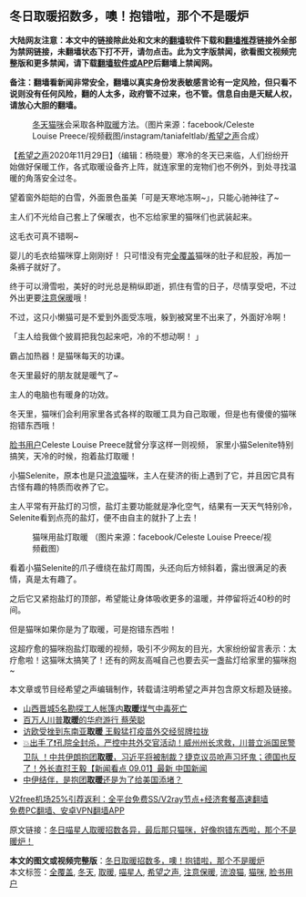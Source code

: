  <h2>冬日取暖招数多，噢！抱错啦，那个不是暖炉</h2> <p class="notice"><b>大陆网友注意：本文中的链接除此处和文末的<a href="https://github.com/bannedbook/fanqiang" >翻墙</a>软件下载和<a href="https://github.com/killgcd/justmysocks/blob/master/README.md">翻墙推荐</a>链接外全部为禁网链接，未翻墙状态下打不开，请勿点击。此为文字版禁闻，欲看图文视频完整版和更多禁闻，请下载<a href="https://github.com/bannedbook/fanqiang">翻墙软件或APP</a>后翻墙上禁闻网。</p><p>备注：翻墙看新闻非常安全，翻墙以真实身份发表敏感言论有一定风险，但只看不说则没有任何风险，翻的人太多，政府管不过来，也不管。信息自由是天赋人权，请放心大胆的翻墙。</b></p>  <div class="entry"> <figure><figcaption><a href="https://www.bannedbook.org/bnews/tag/%E5%86%AC%E5%A4%A9/" class="st_tag internal_tag" rel="tag" title="标签 冬天 下的日志">冬天</a><a href="https://www.bannedbook.org/bnews/tag/%e7%8c%ab%e5%92%aa/" class="st_tag internal_tag" rel="tag" title="标签 猫咪 下的日志">猫咪</a>会采取各种<a href="https://www.bannedbook.org/bnews/tag/%E5%8F%96%E6%9A%96/" class="st_tag internal_tag" rel="tag" title="标签 取暖 下的日志">取暖</a>方法。（图片来源：facebook/Celeste Louise Preece/视频截图/instagram/taniafeltlab/<a href="https://www.bannedbook.org/bnews/tag/%e5%b8%8c%e6%9c%9b%e4%b9%8b%e5%a3%b0/" class="st_tag internal_tag" rel="tag" title="标签 希望之声 下的日志">希望之声</a>合成）</figcaption></figure> <p>【<span class='wp_keywordlink_affiliate'><a href="https://www.soundofhope.org" title="希望之声" target="_blank">希望之声</a></span>2020年11月29日】（编辑：杨晓曼）寒冷的冬天已来临，人们纷纷开始做好保暖工作，各式取暖设备齐上阵，就连家里的宠物们也不例外，到处寻找温暖的角落安全过冬。</p> <p>望着窗外皑皑的白雪，外面景色虽美「可是天寒地冻啊~」，只能心驰神往了~</p> <p></p> <p>主人们不光给自己套上了保暖衣，也不忘给家里的猫咪们也武装起来。</p> <p>这毛衣可真不错啊~</p> <p></p> <p>婴儿的毛衣给猫咪穿上刚刚好！ 只可惜没有完<a href="https://www.bannedbook.org/bnews/tag/%E5%85%A8%E8%A6%86%E7%9B%96/" class="st_tag internal_tag" rel="tag" title="标签 全覆盖 下的日志">全覆盖</a>猫咪的肚子和屁股，再加一条裤子就好了。</p>  <p></p> <p>终于可以滑雪啦，美好的时光总是稍纵即逝，抓住有雪的日子，尽情享受吧，不过外出更要<a href="https://www.bannedbook.org/bnews/tag/%E6%B3%A8%E6%84%8F%E4%BF%9D%E6%9A%96/" class="st_tag internal_tag" rel="tag" title="标签 注意保暖 下的日志">注意保暖</a>哦！</p> <p></p> <p>不过，这只小懒猫可是不爱到外面受冻哦，躲到被窝里不出来了，外面好冷啊！</p> <p></p> <p>「主人给我做个披肩把我包起来吧，冷的不想动啊！ 」</p> <p>霸占加热器！是猫咪每天的功课。</p>  <p></p> <p>冬天里最好的朋友就是暖气了~</p> <p>主人的电脑也有暖身的功效。</p> <p>冬天里，猫咪们会利用家里各式各样的取暖工具为自己取暖，但是也有傻傻的猫咪抱错东西哦！</p> <p><a href="https://www.bannedbook.org/bnews/tag/%E8%84%B8%E4%B9%A6%E7%94%A8%E6%88%B7/" class="st_tag internal_tag" rel="tag" title="标签 脸书用户 下的日志">脸书用户</a>Celeste Louise Preece就曾分享这样一则视频， 家里小猫Selenite特别搞笑，天冷的时候，抱着盐灯取暖！</p> <p>小猫Selenite，原本也是只<a href="https://www.bannedbook.org/bnews/tag/%E6%B5%81%E6%B5%AA%E7%8C%AB/" class="st_tag internal_tag" rel="tag" title="标签 流浪猫 下的日志">流浪猫</a>咪，主人在斐济的街上遇到了它，并且因它具有古怪有趣的特质而收养了它。</p> <p>主人平常有开盐灯的习惯，盐灯主要功能就是净化空气，结果有一天天气特别冷，Selenite看到点亮的盐灯，便不由自主的就扑了上去！</p>  <figure><figcaption> 猫咪用盐灯取暖 （图片来源：facebook/Celeste Louise Preece/视频截图）</figcaption></figure> <p>看着小猫Selenite的爪子缠绕在盐灯周围，头还向后方倾斜着，露出很满足的表情，真是太有趣了。</p> <p>之后它又紧抱盐灯的顶部，希望能让身体吸收更多的温暖，并停留将近40秒的时间。</p> <p>但是猫咪如果你是为了取暖，可是抱错东西啦！</p> <p>这超疗愈的猫咪抱盐灯取暖的视频，吸引不少网友的目光，大家纷纷留言表示：太疗愈啦！这猫咪太搞笑了！还有的网友高喊自己也要去买一盏盐灯给家里的猫咪抱~</p> <p></p> <p>本文章或节目经希望之声编辑制作，转载请注明希望之声并包含原文标题及链接。</p> <ul class='op-related-articles' title='相关阅读'> <li><a href='https://www.bannedbook.org/bnews/baitai/20201126/1437458.html' target='_blank'>山西晋城5名勘探工人帐篷内<b>取暖</b>煤气中毒死亡</a></li> <li><a href='https://www.bannedbook.org/bnews/taiwannews/20201116/1431796.html' target='_blank'>百万人川普<b>取暖</b>的华府游行 蔡荣聪</a></li> <li><a href='https://www.bannedbook.org/bnews/cbnews/20201016/1414792.html' target='_blank'>访欧受挫到东南亚<b>取暖</b> 王毅猛打疫苗外交经贸牌拉拢</a></li> <li><a href='https://www.bannedbook.org/bnews/bannedvideo/20200903/1390142.html' target='_blank'>💥出手了❗️孔院全封杀，严控中共外交官活动！威州州长求救，川普立派国民警卫队 ！中共伊朗抱团<b>取暖</b>，习近平将被制裁？捷克议员呛声习坏鬼；德国也反了！外长直怼王毅【新闻看点 09.01】最新 中国新闻</a></li> <li><a href='https://www.bannedbook.org/bnews/headline/20200718/1362601.html' target='_blank'>中伊结伴，是抱团<b>取暖</b>还是为了给美国添堵？</a></li> </ul> <p class="texttj"> <a href="https://www.bannedbook.org/forum23/topic22702.html" target="_blank">V2free机场25%引荐返利：全平台免费SS/V2ray节点+经济套餐高速翻墙</a><br/> <a href="https://github.com/bannedbook/fanqiang/wiki/%E7%A6%81%E9%97%BB%E7%BD%91%E5%AE%89%E5%8D%93%E7%BF%BB%E5%A2%99%E6%96%B0%E9%97%BBAPP" target="_blank">免费PC翻墙、安卓VPN翻墙APP</a></p><p>原文链接：<a class="src_link"  href="https://www.soundofhope.org/post/273376" target="_blank">冬日喵星人取暖招数各异，最后那只猫咪，好像抱错东西啦，那个不是暖炉！</a></p> <a name='sharetosocial'></a>       <div><b>本文的图文或视频完整版</b>：<a href='https://www.bannedbook.org/bnews/comments/20201130/1439541.html'>冬日取暖招数多，噢！抱错啦，那个不是暖炉</a></div>  </div><!--END ENTRY--> <div class="postfooter"> <div>本文标签：<a href="https://www.bannedbook.org/bnews/tag/%E5%85%A8%E8%A6%86%E7%9B%96/" rel="tag">全覆盖</a>, <a href="https://www.bannedbook.org/bnews/tag/%E5%86%AC%E5%A4%A9/" rel="tag">冬天</a>, <a href="https://www.bannedbook.org/bnews/tag/%E5%8F%96%E6%9A%96/" rel="tag">取暖</a>, <a href="https://www.bannedbook.org/bnews/tag/%e5%96%b5%e6%98%9f%e4%ba%ba/" rel="tag">喵星人</a>, <a href="https://www.bannedbook.org/bnews/tag/%e5%b8%8c%e6%9c%9b%e4%b9%8b%e5%a3%b0/" rel="tag">希望之声</a>, <a href="https://www.bannedbook.org/bnews/tag/%E6%B3%A8%E6%84%8F%E4%BF%9D%E6%9A%96/" rel="tag">注意保暖</a>, <a href="https://www.bannedbook.org/bnews/tag/%E6%B5%81%E6%B5%AA%E7%8C%AB/" rel="tag">流浪猫</a>, <a href="https://www.bannedbook.org/bnews/tag/%e7%8c%ab%e5%92%aa/" rel="tag">猫咪</a>, <a href="https://www.bannedbook.org/bnews/tag/%E8%84%B8%E4%B9%A6%E7%94%A8%E6%88%B7/" rel="tag">脸书用户</a></div>  </div><!--END POSTFOOTER--> 
